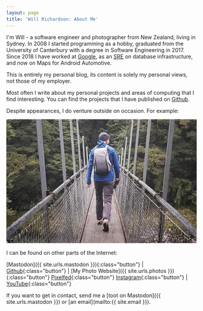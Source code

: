 ```yaml
---
layout: page
title: 'Will Richardson: About Me'
---
```


I'm Will - a software engineer and photographer from New Zealand, living in Sydney. In 2008 I started programming as a hobby, graduated from the University of Canterbury with a degree in Software Engineering in 2017. Since 2018 I have worked at [Google](https://google.com), as an [SRE](https://sre.google) on database infrastructure, and now on Maps for Android Automotive.

This is entirely my personal blog, its content is solely my personal views, not those of my employer.

Most often I write about my personal projects and areas of computing that I find interesting. You can find the projects that I have published on [Github](https://github.com/willhbr).

Despite appearances, I do venture outside on occasion. For example:

![picture of Will walking across a swing bridge, holding a camera tripod](/images/me.jpg)

I can be found on other parts of the Internet:

[Mastodon]({{ site.urls.mastodon }}){:class="button"} |
[Github](https://github.com/willhbr){:class="button"} |
[My Photo Website]({{ site.urls.photos }}){:class="button"}
[Pixelfed](https://pixelfed.nz/willhbr){:class="button"}
[Instagram](https://instagram.com/willhbr){:class="button"} |
[YouTube](https://www.youtube.com/c/WillRichardson13/videos){:class="button"}

If you want to get in contact, send me a [toot on Mastodon]({{ site.urls.mastodon }}) or [an email](mailto:{{ site.email }}).
